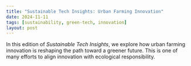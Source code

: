 ```yaml
---
title: "Sustainable Tech Insights: Urban Farming Innovation"
date: 2024-11-11
tags: [sustainability, green-tech, innovation]
layout: post
---
```


In this edition of *Sustainable Tech Insights*, we explore how urban farming innovation is reshaping the path toward a greener future. This is one of many efforts to align innovation with ecological responsibility.
